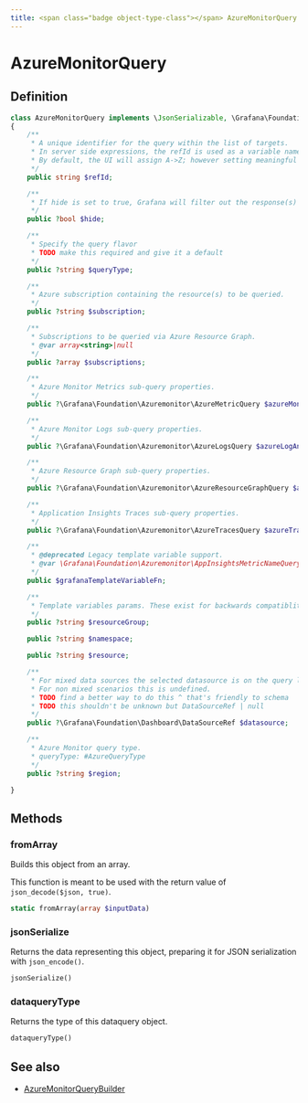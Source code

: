 ```yaml
---
title: <span class="badge object-type-class"></span> AzureMonitorQuery
---
```

# <span class="badge object-type-class"></span> AzureMonitorQuery

## Definition

```php
class AzureMonitorQuery implements \JsonSerializable, \Grafana\Foundation\Cog\Dataquery
{
    /**
     * A unique identifier for the query within the list of targets.
     * In server side expressions, the refId is used as a variable name to identify results.
     * By default, the UI will assign A->Z; however setting meaningful names may be useful.
     */
    public string $refId;

    /**
     * If hide is set to true, Grafana will filter out the response(s) associated with this query before returning it to the panel.
     */
    public ?bool $hide;

    /**
     * Specify the query flavor
     * TODO make this required and give it a default
     */
    public ?string $queryType;

    /**
     * Azure subscription containing the resource(s) to be queried.
     */
    public ?string $subscription;

    /**
     * Subscriptions to be queried via Azure Resource Graph.
     * @var array<string>|null
     */
    public ?array $subscriptions;

    /**
     * Azure Monitor Metrics sub-query properties.
     */
    public ?\Grafana\Foundation\Azuremonitor\AzureMetricQuery $azureMonitor;

    /**
     * Azure Monitor Logs sub-query properties.
     */
    public ?\Grafana\Foundation\Azuremonitor\AzureLogsQuery $azureLogAnalytics;

    /**
     * Azure Resource Graph sub-query properties.
     */
    public ?\Grafana\Foundation\Azuremonitor\AzureResourceGraphQuery $azureResourceGraph;

    /**
     * Application Insights Traces sub-query properties.
     */
    public ?\Grafana\Foundation\Azuremonitor\AzureTracesQuery $azureTraces;

    /**
     * @deprecated Legacy template variable support.
     * @var \Grafana\Foundation\Azuremonitor\AppInsightsMetricNameQuery|\Grafana\Foundation\Azuremonitor\AppInsightsGroupByQuery|\Grafana\Foundation\Azuremonitor\SubscriptionsQuery|\Grafana\Foundation\Azuremonitor\ResourceGroupsQuery|\Grafana\Foundation\Azuremonitor\ResourceNamesQuery|\Grafana\Foundation\Azuremonitor\MetricNamespaceQuery|\Grafana\Foundation\Azuremonitor\MetricDefinitionsQuery|\Grafana\Foundation\Azuremonitor\MetricNamesQuery|\Grafana\Foundation\Azuremonitor\WorkspacesQuery|\Grafana\Foundation\Azuremonitor\UnknownQuery
     */
    public $grafanaTemplateVariableFn;

    /**
     * Template variables params. These exist for backwards compatiblity with legacy template variables.
     */
    public ?string $resourceGroup;

    public ?string $namespace;

    public ?string $resource;

    /**
     * For mixed data sources the selected datasource is on the query level.
     * For non mixed scenarios this is undefined.
     * TODO find a better way to do this ^ that's friendly to schema
     * TODO this shouldn't be unknown but DataSourceRef | null
     */
    public ?\Grafana\Foundation\Dashboard\DataSourceRef $datasource;

    /**
     * Azure Monitor query type.
     * queryType: #AzureQueryType
     */
    public ?string $region;

}
```
## Methods

### <span class="badge object-method"></span> fromArray

Builds this object from an array.

This function is meant to be used with the return value of `json_decode($json, true)`.

```php
static fromArray(array $inputData)
```

### <span class="badge object-method"></span> jsonSerialize

Returns the data representing this object, preparing it for JSON serialization with `json_encode()`.

```php
jsonSerialize()
```

### <span class="badge object-method"></span> dataqueryType

Returns the type of this dataquery object.

```php
dataqueryType()
```

## See also

 * <span class="badge builder"></span> [AzureMonitorQueryBuilder](./builder-AzureMonitorQueryBuilder.md)
